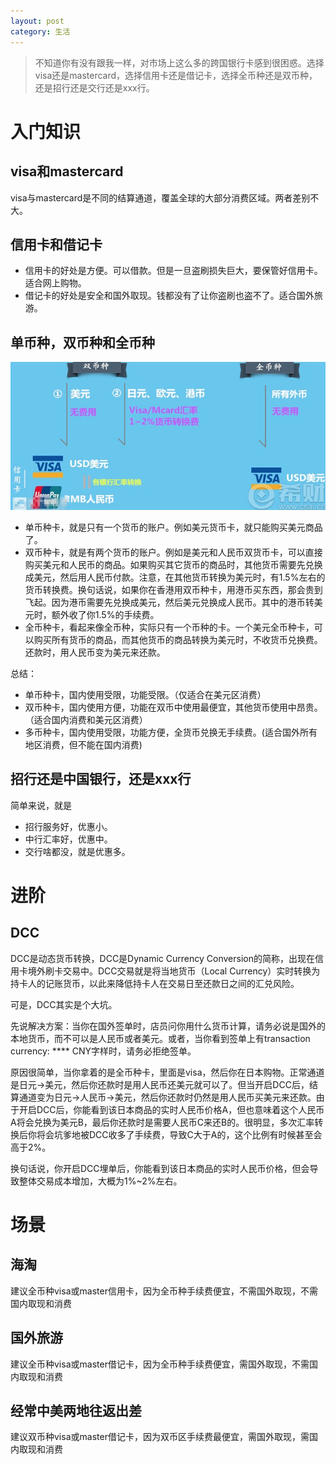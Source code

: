 ```yaml
---
layout: post
category: 生活
---
```


> 不知道你有没有跟我一样，对市场上这么多的跨国银行卡感到很困惑。选择visa还是mastercard，选择信用卡还是借记卡，选择全币种还是双币种，还是招行还是交行还是xxx行。

# 入门知识

## visa和mastercard
visa与mastercard是不同的结算通道，覆盖全球的大部分消费区域。两者差别不大。

## 信用卡和借记卡
* 信用卡的好处是方便。可以借款。但是一旦盗刷损失巨大，要保管好信用卡。适合网上购物。
* 借记卡的好处是安全和国外取现。钱都没有了让你盗刷也盗不了。适合国外旅游。

## 单币种，双币种和全币种
![](/assets/img/14574196289329.jpg)

* 单币种卡，就是只有一个货币的账户。例如美元货币卡，就只能购买美元商品了。
* 双币种卡，就是有两个货币的账户。例如是美元和人民币双货币卡，可以直接购买美元和人民币的商品。如果购买其它货币的商品时，其他货币需要先兑换成美元，然后用人民币付款。注意，在其他货币转换为美元时，有1.5%左右的货币转换费。换句话说，如果你在香港用双币种卡，用港币买东西，那会贵到飞起。因为港币需要先兑换成美元，然后美元兑换成人民币。其中的港币转美元时，额外收了你1.5%的手续费。
* 全币种卡，看起来像全币种，实际只有一个币种的卡。一个美元全币种卡，可以购买所有货币的商品，而其他货币的商品转换为美元时，不收货币兑换费。还款时，用人民币变为美元来还款。

总结：

* 单币种卡，国内使用受限，功能受限。（仅适合在美元区消费）
* 双币种卡，国内使用方便，功能在双币中使用最便宜，其他货币使用中昂贵。（适合国内消费和美元区消费）
* 多币种卡，国内使用受限，功能方便，全货币兑换无手续费。(适合国外所有地区消费，但不能在国内消费)

## 招行还是中国银行，还是xxx行
简单来说，就是

* 招行服务好，优惠小。
* 中行汇率好，优惠中。
* 交行啥都没，就是优惠多。

# 进阶
## DCC
DCC是动态货币转换，DCC是Dynamic Currency Conversion的简称，出现在信用卡境外刷卡交易中。DCC交易就是将当地货币（Local Currency）实时转换为持卡人的记账货币，以此来降低持卡人在交易日至还款日之间的汇兑风险。

可是，DCC其实是个大坑。

先说解决方案：当你在国外签单时，店员问你用什么货币计算，请务必说是国外的本地货币，而不可以是人民币或者美元。或者，当你看到签单上有transaction currency: **** CNY字样时，请务必拒绝签单。

原因很简单，当你拿着的是全币种卡，里面是visa，然后你在日本购物。正常通道是日元->美元，然后你还款时是用人民币还美元就可以了。但当开启DCC后，结算通道变为日元->人民币->美元，然后你还款时仍然是用人民币买美元来还款。由于开启DCC后，你能看到该日本商品的实时人民币价格A，但也意味着这个人民币A将会兑换为美元B，最后你还款时是需要人民币C来还B的。很明显，多次汇率转换后你将会坑爹地被DCC收多了手续费，导致C大于A的，这个比例有时候甚至会高于2%。

换句话说，你开启DCC埋单后，你能看到该日本商品的实时人民币价格，但会导致整体交易成本增加，大概为1%~2%左右。

# 场景
## 海淘
建议全币种visa或master信用卡，因为全币种手续费便宜，不需国外取现，不需国内取现和消费

## 国外旅游
建议全币种visa或master借记卡，因为全币种手续费便宜，需国外取现，不需国内取现和消费

## 经常中美两地往返出差
建议双币种visa或master借记卡，因为双币区手续费最便宜，需国外取现，需国内取现和消费

